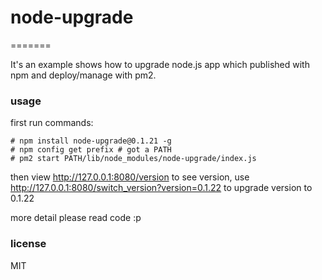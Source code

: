 # node-upgrade

======= 

It's an example shows how to upgrade node.js app which published with npm and deploy/manage with pm2.

### usage

first run commands:

```
# npm install node-upgrade@0.1.21 -g
# npm config get prefix # got a PATH
# pm2 start PATH/lib/node_modules/node-upgrade/index.js
```

then view http://127.0.0.1:8080/version to see version,
use  http://127.0.0.1:8080/switch_version?version=0.1.22 to upgrade version to 0.1.22

more detail please read code :p

### license
MIT